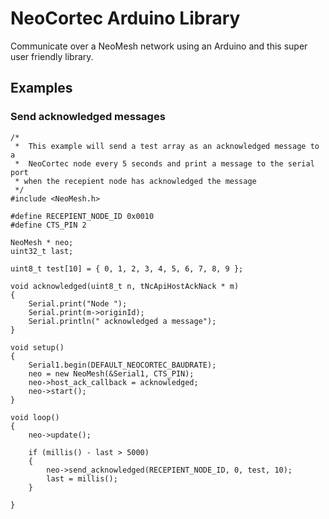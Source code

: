 # NeoCortec Arduino Library

Communicate over a NeoMesh network using an Arduino and this super user friendly library.

## Examples


### Send acknowledged messages
```
/*
 *  This example will send a test array as an acknowledged message to a 
 *  NeoCortec node every 5 seconds and print a message to the serial port
 * when the recepient node has acknowledged the message
 */
#include <NeoMesh.h>

#define RECEPIENT_NODE_ID 0x0010
#define CTS_PIN 2

NeoMesh * neo;
uint32_t last;

uint8_t test[10] = { 0, 1, 2, 3, 4, 5, 6, 7, 8, 9 };

void acknowledged(uint8_t n, tNcApiHostAckNack * m)
{
    Serial.print("Node ");
    Serial.print(m->originId);
    Serial.println(" acknowledged a message");
}

void setup()
{
    Serial1.begin(DEFAULT_NEOCORTEC_BAUDRATE);
    neo = new NeoMesh(&Serial1, CTS_PIN);
    neo->host_ack_callback = acknowledged;
    neo->start();
}

void loop()
{
    neo->update();

    if (millis() - last > 5000)
    {
        neo->send_acknowledged(RECEPIENT_NODE_ID, 0, test, 10);
        last = millis();
    }

}
```
